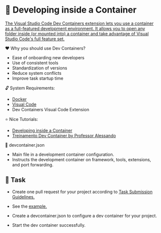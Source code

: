 :wave: Developing inside a Container
====

[The Visual Studio Code Dev Containers extension lets you use a container as a full-featured development environment. It allows you to open any folder inside (or mounted into) a container and take advantage of Visual Studio Code's full feature set.](https://code.visualstudio.com/docs/devcontainers/containers)

:heart: Why you should use Dev Containers?
- Ease of onboarding new developers
- Use of consistent tools
- Standardization of versions
- Reduce system conflicts
- Improve task startup time

:unlock: System Requirements:
- [Docker](https://docker.com)
- [Visual Code](https://code.visualstudio.com/)
- Dev Containers Visual Code Extension

:star: Nice Tutorials:
- [Developing inside a Container](https://code.visualstudio.com/docs/devcontainers/containers)
- [Treinamento Dev Container by Professor Alessando](https://fabulous-chess-d6a.notion.site/Treinamento-Dev-Container-f0d3d608583a4c8391f9383716455226)

:key: devcontainer.json
- Main file in a development container configuration.
- Instructs the development container on framework, tools, extensions, and port forwarding.

## 👷 Task

- Create one pull request for your project according to [Task Submission Guidelines.](../../assessment.md#task-submission)

- See the [example.](https://github.com/persapiens-classes/account-backend/issues/3)

- Create a devcontainer.json to configure a dev container for your project.

- Start the dev container successfully.
